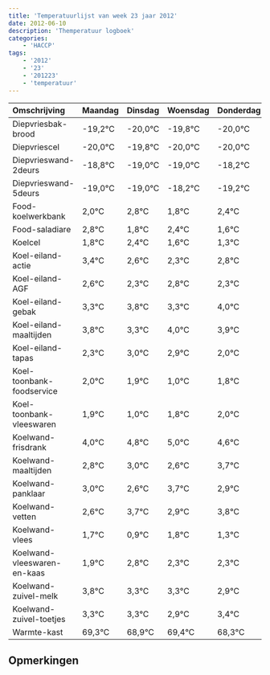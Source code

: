 ```yaml
---
title: 'Temperatuurlijst van week 23 jaar 2012'
date: 2012-06-10
description: 'Themperatuur logboek'
categories:
    - 'HACCP'
tags:
    - '2012'
    - '23'
    - '201223'
    - 'temperatuur'
---
```

|Omschrijving|Maandag|Dinsdag|Woensdag|Donderdag|Vrijdag|Zaterdag|Zondag|
|:---|:---|:---|:---|:---|:---|:---|:---|
|Diepvriesbak-brood|-19,2°C|-20,0°C|-19,8°C|-20,0°C|-20,0°C|-19,2°C|-20,2°C|
|Diepvriescel|-20,0°C|-19,8°C|-20,0°C|-20,0°C|-19,2°C|-20,2°C|-19,6°C|
|Diepvrieswand-2deurs|-18,8°C|-19,0°C|-19,0°C|-18,2°C|-19,2°C|-18,6°C|-19,4°C|
|Diepvrieswand-5deurs|-19,0°C|-19,0°C|-18,2°C|-19,2°C|-18,6°C|-19,4°C|-19,7°C|
|Food-koelwerkbank|2,0°C|2,8°C|1,8°C|2,4°C|1,6°C|1,3°C|1,8°C|
|Food-saladiare|2,8°C|1,8°C|2,4°C|1,6°C|1,3°C|1,8°C|1,3°C|
|Koelcel|1,8°C|2,4°C|1,6°C|1,3°C|1,8°C|1,3°C|2,0°C|
|Koel-eiland-actie|3,4°C|2,6°C|2,3°C|2,8°C|2,3°C|3,0°C|2,9°C|
|Koel-eiland-AGF|2,6°C|2,3°C|2,8°C|2,3°C|3,0°C|2,9°C|2,0°C|
|Koel-eiland-gebak|3,3°C|3,8°C|3,3°C|4,0°C|3,9°C|3,0°C|3,8°C|
|Koel-eiland-maaltijden|3,8°C|3,3°C|4,0°C|3,9°C|3,0°C|3,8°C|4,0°C|
|Koel-eiland-tapas|2,3°C|3,0°C|2,9°C|2,0°C|2,8°C|3,0°C|2,6°C|
|Koel-toonbank-foodservice|2,0°C|1,9°C|1,0°C|1,8°C|2,0°C|1,6°C|2,7°C|
|Koel-toonbank-vleeswaren|1,9°C|1,0°C|1,8°C|2,0°C|1,6°C|2,7°C|1,9°C|
|Koelwand-frisdrank|4,0°C|4,8°C|5,0°C|4,6°C|5,7°C|4,9°C|5,8°C|
|Koelwand-maaltijden|2,8°C|3,0°C|2,6°C|3,7°C|2,9°C|3,8°C|3,3°C|
|Koelwand-panklaar|3,0°C|2,6°C|3,7°C|2,9°C|3,8°C|3,3°C|3,3°C|
|Koelwand-vetten|2,6°C|3,7°C|2,9°C|3,8°C|3,3°C|3,3°C|2,9°C|
|Koelwand-vlees|1,7°C|0,9°C|1,8°C|1,3°C|1,3°C|0,9°C|1,4°C|
|Koelwand-vleeswaren-en-kaas|1,9°C|2,8°C|2,3°C|2,3°C|1,9°C|2,4°C|1,3°C|
|Koelwand-zuivel-melk|3,8°C|3,3°C|3,3°C|2,9°C|3,4°C|2,3°C|2,9°C|
|Koelwand-zuivel-toetjes|3,3°C|3,3°C|2,9°C|3,4°C|2,3°C|2,9°C|2,6°C|
|Warmte-kast|69,3°C|68,9°C|69,4°C|68,3°C|68,9°C|68,6°C|68,5°C|

## Opmerkingen


